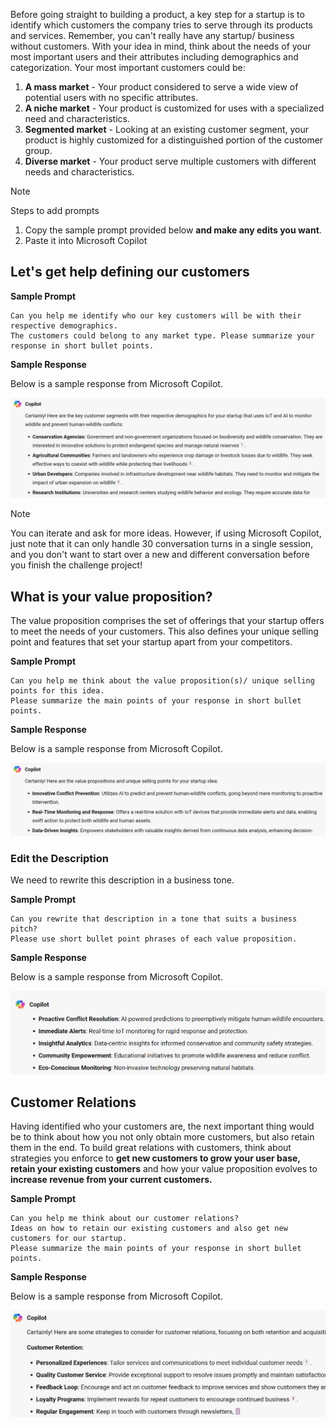 
Before going straight to building a product, a key step for a startup is to identify which customers the company tries to serve through its products and services. Remember, you can't really have any startup/ business without customers. With your idea in mind, think about the needs of your most important users and their attributes including demographics and categorization. Your most important customers could be:

1. **A mass market** - Your product considered to serve a wide view of potential users with no specific attributes.
1. **A niche market** - Your product is customized for uses with a specialized need and characteristics.
1. **Segmented market** - Looking at an existing customer segment, your product is highly customized for a distinguished portion of the customer group.
1. **Diverse market** - Your product serve multiple customers with different needs and characteristics.

> [!NOTE]
> Steps to add prompts
>
> 1. Copy the sample prompt provided below **and make any edits you want**.
> 1. Paste it into Microsoft Copilot

## Let's get help defining our customers

**Sample Prompt**

```
Can you help me identify who our key customers will be with their respective demographics.
The customers could belong to any market type. Please summarize your response in short bullet points.
```

**Sample Response**

Below is a sample response from Microsoft Copilot.

![Screenshot showing sample response on customers.](../media/customers.png)

> [!NOTE]
> You can iterate and ask for more ideas. However, if using Microsoft Copilot, just note that it can only handle 30 conversation turns in a single session, and you don't want to start over a new and different conversation before you finish the challenge project!

## What is your value proposition?

The value proposition comprises the set of offerings that your startup offers to meet the needs of your customers. This also defines your unique selling point and features that set your startup apart from your competitors.

**Sample Prompt**
```
Can you help me think about the value proposition(s)/ unique selling points for this idea.
Please summarize the main points of your response in short bullet points.
```

**Sample Response**

Below is a sample response from Microsoft Copilot.

![Screenshot showing sample response on value proposition.](../media/value-proposition.png)

### Edit the Description

We need to rewrite this description in a business tone.

**Sample Prompt**

```
Can you rewrite that description in a tone that suits a business pitch?
Please use short bullet point phrases of each value proposition.
```

**Sample Response**

Below is a sample response from Microsoft Copilot.

![Screenshot showing sample response on value proposition edited.](../media/value-proposition-edited.png)

## Customer Relations

Having identified who your customers are, the next important thing would be to think about how you not only obtain more customers, but also retain them in the end. To build great relations with customers, think about strategies you enforce to **get new customers to grow your user base, retain your existing customers** and how your value proposition evolves to **increase revenue from your current customers.**

**Sample Prompt**

```
Can you help me think about our customer relations?
Ideas on how to retain our existing customers and also get new customers for our startup.
Please summarize the main points of your response in short bullet points.
```

**Sample Response**

Below is a sample response from Microsoft Copilot.

![Screenshot showing sample response on customer relations.](../media/customer-relations.png)

